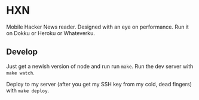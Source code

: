 HXN
===

Mobile Hacker News reader. Designed with an eye on performance. Run it on Dokku or Heroku or Whateverku.

Develop
-------
Just get a newish version of node and run run `make`.
Run the dev server with `make watch`.

Deploy to my server (after you get my SSH key from my cold, dead fingers) with `make deploy`.
